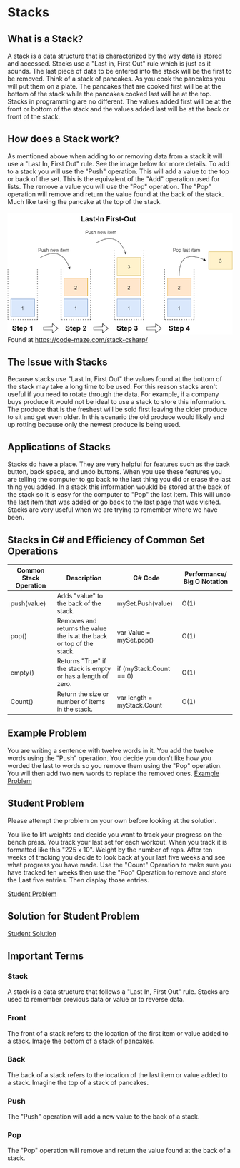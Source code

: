 # Stacks
## What is a Stack?
A stack is a data structure that is characterized by the way data is stored and accessed. Stacks use a "Last in, First Out" rule which is just as it sounds. The last piece of data to be entered into the stack will be the first to be removed. Think of a stack of pancakes. As you cook the pancakes you will put them on a plate. The pancakes that are cooked first will be at the bottom of the stack while the pancakes cooked last will be at the top. Stacks in programming are no different. The values added first will be at the front or bottom of the stack and the values added last will be at the back or front of the stack.

## How does a Stack work?
As mentioned above when adding to or removing data from a stack it will use a "Last In, First Out" rule. See the image below for more details. To add to a stack you will use the "Push" operation. This will add a value to the top or back of the set. This is the equivalent of the "Add" operation used for lists. The remove a value you will use the "Pop" operation. The "Pop" operation will remove and return the value found at the back of the stack. Much like taking the pancake at the top of the stack.
</br></br>
![Stacks Image](images/StackWithSteps.drawio.png)
Found at https://code-maze.com/stack-csharp/

## The Issue with Stacks
Because stacks use "Last In, First Out" the values found at the bottom of the stack may take a long time to be used. For this reason stacks aren't useful if you need to rotate through the data. For example, if a company buys produce it would not be ideal to use a stack to store this information. The produce that is the freshest will be sold first leaving the older produce to sit and get even older. In this scenario the old produce would likely end up rotting because only the newest produce is being used.

## Applications of Stacks
Stacks do have a place. They are very helpful for features such as the back button, back space, and undo buttons. When you use these features you are telling the computer to go back to the last thing you did or erase the last thing you added. In a stack this information woukld be stored at the back of the stack so it is easy for the computer to "Pop" the last item. This will undo the last item that was added or go back to the last page that was visited. Stacks are very useful when we are trying to remember where we have been.

## Stacks in C# and Efficiency of Common Set Operations
| Common Stack Operation | Description                                                           | C# Code                    | Performance/ Big O Notation              |
|------------------------|-----------------------------------------------------------------------|----------------------------|------------------------------------------|
| push(value)            | Adds "value" to the back of the stack.                                | mySet.Push(value)          | O(1)|
| pop()                  | Removes and returns the value the is at the back or top of the stack. | var Value = mySet.pop()    | O(1)|
| empty()                | Returns "True" if the stack is empty or has a length of zero.         | if (myStack.Count == 0)    | O(1)|
| Count()                | Return the size or number of items in the stack.                      | var length = myStack.Count | O(1)|


## Example Problem
You are writing a sentence with twelve words in it. You add the twelve words using the "Push" operation. You decide you don't like how you worded the last to words so you remove them using the "Pop" operation. You will then add two new words to replace the removed ones.
[Example Problem](ds1-example)

## Student Problem
Please attempt the problem on your own before looking at the solution.

You like to lift weights and decide you want to track your progress on the bench press. You track your last set for each workout. When you track it is formatted like this "225 x 10". Weight by the number of reps. After ten weeks of tracking you decide to look back at your last five weeks and see what progress you have made.
Use the "Count" Operation to make sure you have tracked ten weeks then use the "Pop" Operation to remove and store the Last five entries. Then display those entries.

[Student Problem](ds1-problem)


## Solution for Student Problem
[Student Solution](ds1-solution)

## Important Terms
### Stack
A stack is a data structure that follows a "Last In, First Out" rule. Stacks are used to remember previous data or value or to reverse data.
### Front
The front of a stack refers to the location of the first item or value added to a stack. Image the bottom of a stack of pancakes.
### Back
The back of a stack refers to the location of the last item or value added to a stack. Imagine the top of a stack of pancakes.
### Push
The "Push" operation will add a new value to the back of a stack.
### Pop
The "Pop" operation will remove and return the value found at the back of a stack.